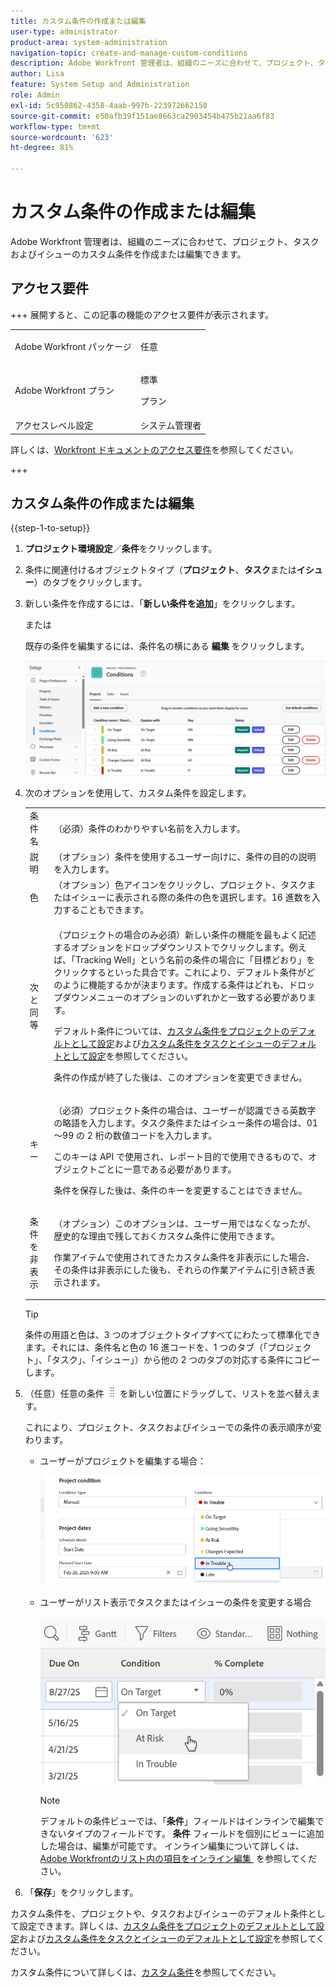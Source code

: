 ```yaml
---
title: カスタム条件の作成または編集
user-type: administrator
product-area: system-administration
navigation-topic: create-and-manage-custom-conditions
description: Adobe Workfront 管理者は、組織のニーズに合わせて、プロジェクト、タスクおよびイシューのカスタム条件を作成または編集できます。
author: Lisa
feature: System Setup and Administration
role: Admin
exl-id: 5c950862-4358-4aab-997b-223972662150
source-git-commit: e50afb39f151ae8663ca2903454b475b21aa6f83
workflow-type: tm+mt
source-wordcount: '623'
ht-degree: 81%

---
```


# カスタム条件の作成または編集

Adobe Workfront 管理者は、組織のニーズに合わせて、プロジェクト、タスクおよびイシューのカスタム条件を作成または編集できます。

## アクセス要件

+++ 展開すると、この記事の機能のアクセス要件が表示されます。

<table style="table-layout:auto"> 
 <col> 
 <col> 
 <tbody> 
  <tr> 
   <td>Adobe Workfront パッケージ</td> 
   <td><p>任意</p></td> 
  </tr> 
  <tr> 
   <td>Adobe Workfront プラン</td> 
   <td><p>標準</p>
       <p>プラン</p></td>
  </tr> 
  <tr> 
   <td>アクセスレベル設定</td> 
   <td>システム管理者</td> 
  </tr> 
 </tbody> 
</table>

詳しくは、[Workfront ドキュメントのアクセス要件](/help/quicksilver/administration-and-setup/add-users/access-levels-and-object-permissions/access-level-requirements-in-documentation.md)を参照してください。

+++

## カスタム条件の作成または編集

{{step-1-to-setup}}

1. **プロジェクト環境設定**／**条件**&#x200B;をクリックします。

1. 条件に関連付けるオブジェクトタイプ（**プロジェクト**、**タスク**&#x200B;または&#x200B;**イシュー**）のタブをクリックします。

1. 新しい条件を作成するには、「**新しい条件を追加**」をクリックします。

   または

   既存の条件を編集するには、条件名の横にある **編集** をクリックします。

   ![&#x200B; カスタム条件を編集 &#x200B;](assets/custom-conditions-0825.png)

1. 次のオプションを使用して、カスタム条件を設定します。

   <table style="table-layout:auto"> 
    <col> 
    <col> 
    <tbody> 
     <tr> 
      <td>条件名</td> 
      <td>（必須）条件のわかりやすい名前を入力します。</td> 
     </tr> 
     <tr> 
      <td>説明</td> 
      <td>（オプション）条件を使用するユーザー向けに、条件の目的の説明を入力します。</td> 
     </tr> 
     <tr> 
      <td>色</td> 
      <td>（オプション）色アイコンをクリックし、プロジェクト、タスクまたはイシューに表示される際の条件の色を選択します。16 進数を入力することもできます。</td> 
     </tr> 
     <tr> 
      <td>次と同等 </td> 
      <td><p>（プロジェクトの場合のみ必須）新しい条件の機能を最もよく記述するオプションをドロップダウンリストでクリックします。例えば、「Tracking Well」という名前の条件の場合に「目標どおり」をクリックするといった具合です。これにより、デフォルト条件がどのように機能するかが決まります。作成する条件はどれも、ドロップダウンメニューのオプションのいずれかと一致する必要があります。</p>
      <p>デフォルト条件については、<a href="../../../administration-and-setup/customize-workfront/create-manage-custom-conditions/set-custom-condition-default-projects.md" class="MCXref xref">カスタム条件をプロジェクトのデフォルトとして設定</a>および<a href="../../../administration-and-setup/customize-workfront/create-manage-custom-conditions/set-custom-condition-default-tasks-issues.md" class="MCXref xref">カスタム条件をタスクとイシューのデフォルトとして設定</a>を参照してください。</p>
      <p>条件の作成が終了した後は、このオプションを変更できません。</p></td> 
     </tr> 
     <tr> 
      <td>キー</td> 
      <td><p>（必須）プロジェクト条件の場合は、ユーザーが認識できる英数字の略語を入力します。タスク条件またはイシュー条件の場合は、01～99 の 2 桁の数値コードを入力します。 </p>
      <p>このキーは API で使用され、レポート目的で使用できるもので、オブジェクトごとに一意である必要があります。</p>
      <p>条件を保存した後は、条件のキーを変更することはできません。 </p></td> 
     </tr> 
     <tr> 
      <td>条件を非表示</td> 
      <td><p>（オプション）このオプションは、ユーザー用ではなくなったが、歴史的な理由で残しておくカスタム条件に使用できます。 </p>
      <p>作業アイテムで使用されてきたカスタム条件を非表示にした場合、その条件は非表示にした後も、それらの作業アイテムに引き続き表示されます。 </p></td> 
     </tr> 
    </tbody> 
   </table>

   >[!TIP]
   >
   >条件の用語と色は、3 つのオブジェクトタイプすべてにわたって標準化できます。それには、条件名と色の 16 進コードを、1 つのタブ（「プロジェクト」、「タスク」、「イシュー」）から他の 2 つのタブの対応する条件にコピーします。

1. （任意）任意の条件 ![&#x200B; 移動アイコン &#x200B;](assets/move-icon---dots.png) を新しい位置にドラッグして、リストを並べ替えます。

   これにより、プロジェクト、タスクおよびイシューでの条件の表示順序が変わります。

   * ユーザーがプロジェクトを編集する場合：

     ![&#x200B; プロジェクト編集時の条件の変更 &#x200B;](assets/change-condition-edit-project-0825.png)

   * ユーザーがリスト表示でタスクまたはイシューの条件を変更する場合

     ![&#x200B; リストの条件を変更 &#x200B;](assets/change-conditions-list-dropdown-0925.png)

     >[!NOTE]
     >
     >デフォルトの条件ビューでは、「**条件**」フィールドはインラインで編集できないタイプのフィールドです。 **条件** フィールドを個別にビューに追加した場合は、編集が可能です。 インライン編集について詳しくは、[Adobe Workfrontのリスト内の項目をインライン編集 &#x200B;](/help/quicksilver/workfront-basics/navigate-workfront/use-lists/inline-edit-objects.md) を参照してください。

1. 「**保存**」をクリックします。

カスタム条件を、プロジェクトや、タスクおよびイシューのデフォルト条件として設定できます。詳しくは、[カスタム条件をプロジェクトのデフォルトとして設定](../../../administration-and-setup/customize-workfront/create-manage-custom-conditions/set-custom-condition-default-projects.md)および[カスタム条件をタスクとイシューのデフォルトとして設定](../../../administration-and-setup/customize-workfront/create-manage-custom-conditions/set-custom-condition-default-tasks-issues.md)を参照してください。

カスタム条件について詳しくは、[カスタム条件](../../../administration-and-setup/customize-workfront/create-manage-custom-conditions/custom-conditions.md)を参照してください。


<!-- THIS WAS ORIGINALLY BETWEEN THE OTHER TWO BULLETS.
   * When a user is changing the condition for a task or issue on the Updates tab:

     ![Change condition when updating comment](assets/change-condition-update-comment.png)
   -->
